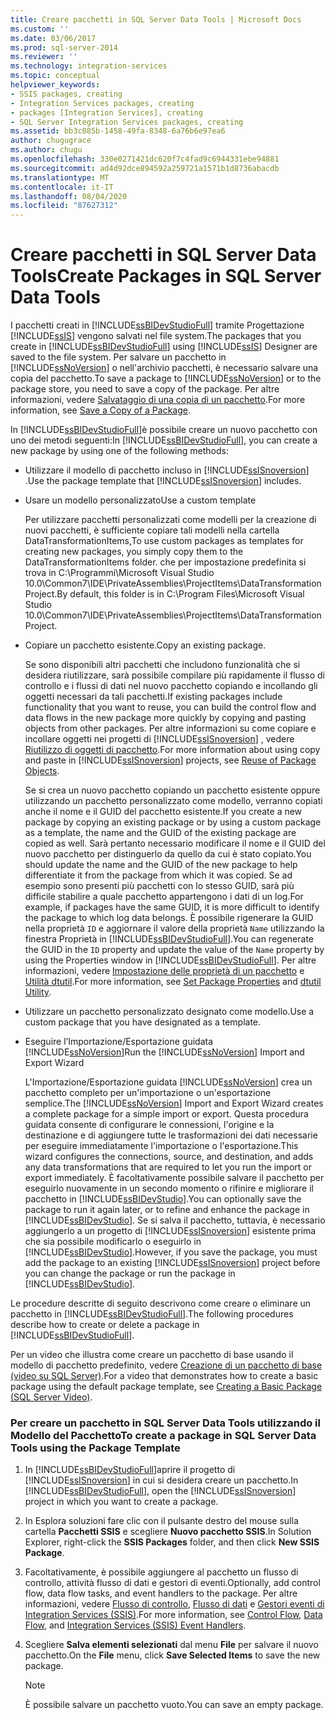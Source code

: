 ```yaml
---
title: Creare pacchetti in SQL Server Data Tools | Microsoft Docs
ms.custom: ''
ms.date: 03/06/2017
ms.prod: sql-server-2014
ms.reviewer: ''
ms.technology: integration-services
ms.topic: conceptual
helpviewer_keywords:
- SSIS packages, creating
- Integration Services packages, creating
- packages [Integration Services], creating
- SQL Server Integration Services packages, creating
ms.assetid: bb3c085b-1458-49fa-8348-6a76b6e97ea6
author: chugugrace
ms.author: chugu
ms.openlocfilehash: 330e0271421dc620f7c4fad9c6944331ebe94881
ms.sourcegitcommit: ad4d92dce894592a259721a1571b1d8736abacdb
ms.translationtype: MT
ms.contentlocale: it-IT
ms.lasthandoff: 08/04/2020
ms.locfileid: "87627312"
---
```

# <a name="create-packages-in-sql-server-data-tools"></a><span data-ttu-id="0787e-102">Creare pacchetti in SQL Server Data Tools</span><span class="sxs-lookup"><span data-stu-id="0787e-102">Create Packages in SQL Server Data Tools</span></span>
  <span data-ttu-id="0787e-103">I pacchetti creati in [!INCLUDE[ssBIDevStudioFull](../includes/ssbidevstudiofull-md.md)] tramite Progettazione [!INCLUDE[ssIS](../includes/ssis-md.md)] vengono salvati nel file system.</span><span class="sxs-lookup"><span data-stu-id="0787e-103">The packages that you create in [!INCLUDE[ssBIDevStudioFull](../includes/ssbidevstudiofull-md.md)] using [!INCLUDE[ssIS](../includes/ssis-md.md)] Designer are saved to the file system.</span></span> <span data-ttu-id="0787e-104">Per salvare un pacchetto in [!INCLUDE[ssNoVersion](../includes/ssnoversion-md.md)] o nell'archivio pacchetti, è necessario salvare una copia del pacchetto.</span><span class="sxs-lookup"><span data-stu-id="0787e-104">To save a package to [!INCLUDE[ssNoVersion](../includes/ssnoversion-md.md)] or to the package store, you need to save a copy of the package.</span></span> <span data-ttu-id="0787e-105">Per altre informazioni, vedere [Salvataggio di una copia di un pacchetto](../../2014/integration-services/save-a-copy-of-a-package.md).</span><span class="sxs-lookup"><span data-stu-id="0787e-105">For more information, see [Save a Copy of a Package](../../2014/integration-services/save-a-copy-of-a-package.md).</span></span>  
  
 <span data-ttu-id="0787e-106">In [!INCLUDE[ssBIDevStudioFull](../includes/ssbidevstudiofull-md.md)]è possibile creare un nuovo pacchetto con uno dei metodi seguenti:</span><span class="sxs-lookup"><span data-stu-id="0787e-106">In [!INCLUDE[ssBIDevStudioFull](../includes/ssbidevstudiofull-md.md)], you can create a new package by using one of the following methods:</span></span>  
  
-   <span data-ttu-id="0787e-107">Utilizzare il modello di pacchetto incluso in [!INCLUDE[ssISnoversion](../includes/ssisnoversion-md.md)] .</span><span class="sxs-lookup"><span data-stu-id="0787e-107">Use the package template that [!INCLUDE[ssISnoversion](../includes/ssisnoversion-md.md)] includes.</span></span>  
  
-   <span data-ttu-id="0787e-108">Usare un modello personalizzato</span><span class="sxs-lookup"><span data-stu-id="0787e-108">Use a custom template</span></span>  
  
     <span data-ttu-id="0787e-109">Per utilizzare pacchetti personalizzati come modelli per la creazione di nuovi pacchetti, è sufficiente copiare tali modelli nella cartella DataTransformationItems,</span><span class="sxs-lookup"><span data-stu-id="0787e-109">To use custom packages as templates for creating new packages, you simply copy them to the DataTransformationItems folder.</span></span> <span data-ttu-id="0787e-110">che per impostazione predefinita si trova in C:\Programmi\Microsoft Visual Studio 10.0\Common7\IDE\PrivateAssemblies\ProjectItems\DataTransformationProject.</span><span class="sxs-lookup"><span data-stu-id="0787e-110">By default, this folder is in C:\Program Files\Microsoft Visual Studio 10.0\Common7\IDE\PrivateAssemblies\ProjectItems\DataTransformationProject.</span></span>  
  
-   <span data-ttu-id="0787e-111">Copiare un pacchetto esistente.</span><span class="sxs-lookup"><span data-stu-id="0787e-111">Copy an existing package.</span></span>  
  
     <span data-ttu-id="0787e-112">Se sono disponibili altri pacchetti che includono funzionalità che si desidera riutilizzare, sarà possibile compilare più rapidamente il flusso di controllo e i flussi di dati nel nuovo pacchetto copiando e incollando gli oggetti necessari da tali pacchetti.</span><span class="sxs-lookup"><span data-stu-id="0787e-112">If existing packages include functionality that you want to reuse, you can build the control flow and data flows in the new package more quickly by copying and pasting objects from other packages.</span></span> <span data-ttu-id="0787e-113">Per altre informazioni su come copiare e incollare oggetti nei progetti di [!INCLUDE[ssISnoversion](../includes/ssisnoversion-md.md)] , vedere [Riutilizzo di oggetti di pacchetto](reuse-of-package-objects.md).</span><span class="sxs-lookup"><span data-stu-id="0787e-113">For more information about using copy and paste in [!INCLUDE[ssISnoversion](../includes/ssisnoversion-md.md)] projects, see [Reuse of Package Objects](reuse-of-package-objects.md).</span></span>  
  
     <span data-ttu-id="0787e-114">Se si crea un nuovo pacchetto copiando un pacchetto esistente oppure utilizzando un pacchetto personalizzato come modello, verranno copiati anche il nome e il GUID del pacchetto esistente.</span><span class="sxs-lookup"><span data-stu-id="0787e-114">If you create a new package by copying an existing package or by using a custom package as a template, the name and the GUID of the existing package are copied as well.</span></span> <span data-ttu-id="0787e-115">Sarà pertanto necessario modificare il nome e il GUID del nuovo pacchetto per distinguerlo da quello da cui è stato copiato.</span><span class="sxs-lookup"><span data-stu-id="0787e-115">You should update the name and the GUID of the new package to help differentiate it from the package from which it was copied.</span></span> <span data-ttu-id="0787e-116">Se ad esempio sono presenti più pacchetti con lo stesso GUID, sarà più difficile stabilire a quale pacchetto appartengono i dati di un log.</span><span class="sxs-lookup"><span data-stu-id="0787e-116">For example, if packages have the same GUID, it is more difficult to identify the package to which log data belongs.</span></span> <span data-ttu-id="0787e-117">È possibile rigenerare la GUID nella proprietà `ID` e aggiornare il valore della proprietà `Name` utilizzando la finestra Proprietà in [!INCLUDE[ssBIDevStudioFull](../includes/ssbidevstudiofull-md.md)].</span><span class="sxs-lookup"><span data-stu-id="0787e-117">You can regenerate the GUID in the `ID` property and update the value of the `Name` property by using the Properties window in [!INCLUDE[ssBIDevStudioFull](../includes/ssbidevstudiofull-md.md)].</span></span> <span data-ttu-id="0787e-118">Per altre informazioni, vedere [Impostazione delle proprietà di un pacchetto](set-package-properties.md) e [Utilità dtutil](dtutil-utility.md).</span><span class="sxs-lookup"><span data-stu-id="0787e-118">For more information, see [Set Package Properties](set-package-properties.md) and [dtutil Utility](dtutil-utility.md).</span></span>  
  
-   <span data-ttu-id="0787e-119">Utilizzare un pacchetto personalizzato designato come modello.</span><span class="sxs-lookup"><span data-stu-id="0787e-119">Use a custom package that you have designated as a template.</span></span>  
  
-   <span data-ttu-id="0787e-120">Eseguire l’Importazione/Esportazione guidata [!INCLUDE[ssNoVersion](../includes/ssnoversion-md.md)]</span><span class="sxs-lookup"><span data-stu-id="0787e-120">Run the [!INCLUDE[ssNoVersion](../includes/ssnoversion-md.md)] Import and Export Wizard</span></span>  
  
     <span data-ttu-id="0787e-121">L'Importazione/Esportazione guidata [!INCLUDE[ssNoVersion](../includes/ssnoversion-md.md)] crea un pacchetto completo per un'importazione o un'esportazione semplice.</span><span class="sxs-lookup"><span data-stu-id="0787e-121">The [!INCLUDE[ssNoVersion](../includes/ssnoversion-md.md)] Import and Export Wizard creates a complete package for a simple import or export.</span></span> <span data-ttu-id="0787e-122">Questa procedura guidata consente di configurare le connessioni, l'origine e la destinazione e di aggiungere tutte le trasformazioni dei dati necessarie per eseguire immediatamente l'importazione o l'esportazione.</span><span class="sxs-lookup"><span data-stu-id="0787e-122">This wizard configures the connections, source, and destination, and adds any data transformations that are required to let you run the import or export immediately.</span></span> <span data-ttu-id="0787e-123">È facoltativamente possibile salvare il pacchetto per eseguirlo nuovamente in un secondo momento o rifinire e migliorare il pacchetto in [!INCLUDE[ssBIDevStudio](../includes/ssbidevstudio-md.md)].</span><span class="sxs-lookup"><span data-stu-id="0787e-123">You can optionally save the package to run it again later, or to refine and enhance the package in [!INCLUDE[ssBIDevStudio](../includes/ssbidevstudio-md.md)].</span></span> <span data-ttu-id="0787e-124">Se si salva il pacchetto, tuttavia, è necessario aggiungerlo a un progetto di [!INCLUDE[ssISnoversion](../includes/ssisnoversion-md.md)] esistente prima che sia possibile modificarlo o eseguirlo in [!INCLUDE[ssBIDevStudio](../includes/ssbidevstudio-md.md)].</span><span class="sxs-lookup"><span data-stu-id="0787e-124">However, if you save the package, you must add the package to an existing [!INCLUDE[ssISnoversion](../includes/ssisnoversion-md.md)] project before you can change the package or run the package in [!INCLUDE[ssBIDevStudio](../includes/ssbidevstudio-md.md)].</span></span>  
  
 <span data-ttu-id="0787e-125">Le procedure descritte di seguito descrivono come creare o eliminare un pacchetto in [!INCLUDE[ssBIDevStudioFull](../includes/ssbidevstudiofull-md.md)].</span><span class="sxs-lookup"><span data-stu-id="0787e-125">The following procedures describe how to create or delete a package in [!INCLUDE[ssBIDevStudioFull](../includes/ssbidevstudiofull-md.md)].</span></span>  
  
 <span data-ttu-id="0787e-126">Per un video che illustra come creare un pacchetto di base usando il modello di pacchetto predefinito, vedere [Creazione di un pacchetto di base (video su SQL Server)](https://go.microsoft.com/fwlink/?LinkId=131023).</span><span class="sxs-lookup"><span data-stu-id="0787e-126">For a video that demonstrates how to create a basic package using the default package template, see [Creating a Basic Package (SQL Server Video)](https://go.microsoft.com/fwlink/?LinkId=131023).</span></span>  
  
### <a name="to-create-a-package-in-sql-server-data-tools-using-the-package-template"></a><span data-ttu-id="0787e-127">Per creare un pacchetto in SQL Server Data Tools utilizzando il Modello del Pacchetto</span><span class="sxs-lookup"><span data-stu-id="0787e-127">To create a package in SQL Server Data Tools using the Package Template</span></span>  
  
1.  <span data-ttu-id="0787e-128">In [!INCLUDE[ssBIDevStudioFull](../includes/ssbidevstudiofull-md.md)]aprire il progetto di [!INCLUDE[ssISnoversion](../includes/ssisnoversion-md.md)] in cui si desidera creare un pacchetto.</span><span class="sxs-lookup"><span data-stu-id="0787e-128">In [!INCLUDE[ssBIDevStudioFull](../includes/ssbidevstudiofull-md.md)], open the [!INCLUDE[ssISnoversion](../includes/ssisnoversion-md.md)] project in which you want to create a package.</span></span>  
  
2.  <span data-ttu-id="0787e-129">In Esplora soluzioni fare clic con il pulsante destro del mouse sulla cartella **Pacchetti SSIS** e scegliere **Nuovo pacchetto SSIS**.</span><span class="sxs-lookup"><span data-stu-id="0787e-129">In Solution Explorer, right-click the **SSIS Packages** folder, and then click **New SSIS Package**.</span></span>  
  
3.  <span data-ttu-id="0787e-130">Facoltativamente, è possibile aggiungere al pacchetto un flusso di controllo, attività flusso di dati e gestori di eventi.</span><span class="sxs-lookup"><span data-stu-id="0787e-130">Optionally, add control flow, data flow tasks, and event handlers to the package.</span></span> <span data-ttu-id="0787e-131">Per altre informazioni, vedere [Flusso di controllo](control-flow/control-flow.md), [Flusso di dati](data-flow/data-flow.md) e [Gestori eventi di Integration Services &#40;SSIS&#41;](integration-services-ssis-event-handlers.md).</span><span class="sxs-lookup"><span data-stu-id="0787e-131">For more information, see [Control Flow](control-flow/control-flow.md), [Data Flow](data-flow/data-flow.md), and [Integration Services &#40;SSIS&#41; Event Handlers](integration-services-ssis-event-handlers.md).</span></span>  
  
4.  <span data-ttu-id="0787e-132">Scegliere **Salva elementi selezionati** dal menu **File** per salvare il nuovo pacchetto.</span><span class="sxs-lookup"><span data-stu-id="0787e-132">On the **File** menu, click **Save Selected Items** to save the new package.</span></span>  
  
    > [!NOTE]  
    >  <span data-ttu-id="0787e-133">È possibile salvare un pacchetto vuoto.</span><span class="sxs-lookup"><span data-stu-id="0787e-133">You can save an empty package.</span></span>  
  
  
